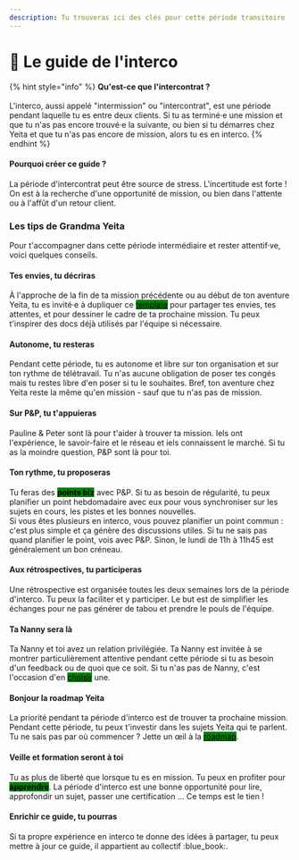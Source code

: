 ```yaml
---
description: Tu trouveras ici des clés pour cette période transitoire !
---
```


# 🔎 Le guide de l'interco

{% hint style="info" %}
**Qu'est-ce que l'intercontrat ?**\
\
L'interco, aussi appelé "intermission" ou "intercontrat", est une période pendant laquelle tu es entre deux clients. Si tu as terminé·e une mission et que tu n'as pas encore trouvé·e la suivante, ou bien si tu démarres chez Yeita et que tu n'as pas encore de mission, alors tu es en interco.&#x20;
{% endhint %}

#### Pourquoi créer ce guide ?&#x20;

La période d'intercontrat peut être source de stress. L'incertitude est forte ! On est à la recherche d'une opportunité de mission, ou bien dans l'attente ou à l'affût d'un retour client.&#x20;

### Les tips de Grandma Yeita&#x20;

Pour t'accompagner dans cette période intermédiaire et rester attentif·ve, voici quelques conseils.&#x20;

#### Tes envies, tu décriras

À l'approche de la fin de ta mission précédente ou au début de ton aventure Yeita, tu es invité·e à dupliquer ce [<mark style="background-color:green;">template</mark>](https://docs.google.com/document/d/1rrPGrRID9EDbtuQnLg-PaSwCI0ihNWdpHLhRPfHIXAw/edit?usp=sharing)  pour partager tes envies, tes attentes, et pour dessiner le cadre de ta prochaine mission. Tu peux t'inspirer des docs déjà utilisés par l'équipe si nécessaire.&#x20;

#### Autonome, tu resteras

Pendant cette période, tu es autonome et libre sur ton organisation et sur ton rythme de télétravail. Tu n'as aucune obligation de poser tes congés mais tu restes libre d'en poser si tu le souhaites. Bref, ton aventure chez Yeita reste la même qu'en mission - sauf que tu n'as pas de mission.&#x20;

#### Sur P\&P, tu t'appuieras&#x20;

Pauline & Peter sont là pour t'aider à trouver ta mission. Iels ont l'expérience, le savoir-faire et le réseau et iels connaissent le marché. Si tu as la moindre question, P\&P sont là pour toi.&#x20;

#### Ton rythme, tu proposeras

Tu feras des <mark style="background-color:green;">**points biz**</mark> avec P\&P. Si tu as besoin de régularité, tu peux planifier un point hebdomadaire avec eux pour vous synchroniser sur les sujets en cours, les pistes et les bonnes nouvelles. \
Si vous êtes plusieurs en interco, vous pouvez planifier un point commun : c'est plus simple et ça génère des discussions utiles. Si tu ne sais pas quand planifier le point, vois avec P\&P. Sinon, le lundi de 11h à 11h45 est généralement un bon créneau.&#x20;

#### Aux rétrospectives, tu participeras&#x20;

Une rétrospective est organisée toutes les deux semaines lors de la période d'interco. Tu peux la faciliter et y participer. Le but est de simplifier les échanges pour ne pas générer de tabou et prendre le pouls de l'équipe.&#x20;

#### Ta Nanny sera là&#x20;

Ta Nanny et toi avez un relation privilégiée. Ta Nanny est invitée à se montrer particulièrement attentive pendant cette période si tu as besoin d'un feedback ou de quoi que ce soit. Si tu n'as pas de Nanny, c'est l'occasion d'en [<mark style="background-color:green;">choisir</mark>](decouvrir-yeita/nos-rituels.md) une.&#x20;

#### Bonjour la roadmap Yeita

La priorité pendant ta période d'interco est de trouver ta prochaine mission. Pendant cette période, tu peux t'investir dans les sujets Yeita qui te parlent. Tu ne sais pas par où commencer ? Jette un œil à la [<mark style="background-color:green;">roadmap</mark>](https://www.figma.com/file/PKlEKa3dNhFR9WRugNqsEV/Yeita-Roadmap?type=whiteboard\&node-id=0-1\&t=d7dtWCTRXUtjh72L-0).&#x20;

#### Veille et formation seront à toi&#x20;

Tu as plus de liberté que lorsque tu es en mission. Tu peux en profiter pour <mark style="background-color:green;">**apprendre**</mark>. La période d'interco est une bonne opportunité pour lire, approfondir un sujet, passer une certification ... Ce temps est le tien !

#### Enrichir ce guide, tu pourras&#x20;

Si ta propre expérience en interco te donne des idées à partager, tu peux mettre à jour ce guide, il appartient au collectif :blue\_book:.&#x20;
